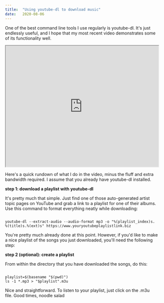 ```yaml
---
title:  "Using youtube-dl to download music"
date:   2020-08-06
---
```


One of the best command line tools I use regularly is youtube-dl. It's just endlessly useful, and I hope that my most recent video demonstrates some of its functionality well.

<div class="embed-responsive embed-responsive-16by9">
<iframe class="embed-responsive-item" width="100%" height="400" src="https://www.youtube.com/embed/SnBNxghJ9g8" allowfullscreen></iframe>
</div>

Here's a quick rundown of what I do in the video, minus the fluff and extra bandwidth required. I assume that you already have youtube-dl installed.

<strong>step 1: download a playlist with youtube-dl</strong>

It's pretty much that simple. Just find one of those auto-generated artist topic pages on YouTube and grab a link to a playlist for one of their albums. Use this command to format everything neatly while downloading:

```

youtube-dl --extract-audio --audio-format mp3 -o "%(playlist_index)s. %(title)s.%(ext)s" https://www.youryoutubeplaylistlink.biz

```

You're pretty much already done at this point. However, if you'd like to make a nice playlist of the songs you just downloaded, you'll need the following step:

<strong>step 2 (optional): create a playlist</strong>

From within the directory that you have downloaded the songs, do this:

```

playlist=$(basename "$(pwd)")
ls -1 *.mp3 > "$playlist".m3u

```
Nice and straightforward. To listen to your playlist, just click on the .m3u file. Good times, noodle salad
